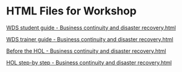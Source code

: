 ﻿# HTML Files for Workshop
[WDS student guide - Business continuity and disaster recovery.html](https://cloudworkshop.blob.core.windows.net/business-continuity-dr/Whiteboard%20design%20session/WDS%20student%20guide%20-%20Business%20continuity%20and%20disaster%20recovery.html)

[WDS trainer guide - Business continuity and disaster recovery.html](https://cloudworkshop.blob.core.windows.net/business-continuity-dr/Whiteboard%20design%20session/WDS%20trainer%20guide%20-%20Business%20continuity%20and%20disaster%20recovery.html)

[Before the HOL - Business continuity and disaster recovery.html](https://cloudworkshop.blob.core.windows.net/business-continuity-dr/Hands-on%20lab/Before%20the%20HOL%20-%20Business%20continuity%20and%20disaster%20recovery.html)

[HOL step-by step - Business continuity and disaster recovery.html](https://cloudworkshop.blob.core.windows.net/business-continuity-dr/Hands-on%20lab/HOL%20step-by%20step%20-%20Business%20continuity%20and%20disaster%20recovery.html)

